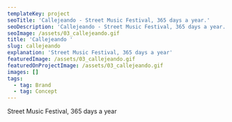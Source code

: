 ```yaml
---
templateKey: project
seoTitle: 'Callejeando - Street Music Festival, 365 days a year.'
seoDescription: 'Callejeando - Street Music Festival, 365 days a year.'
seoImage: /assets/03_callejeando.gif
title: 'Callejeando '
slug: callejeando
explanation: 'Street Music Festival, 365 days a year'
featuredImage: /assets/03_callejeando.gif
featuredOnProjectImage: /assets/03_callejeando.gif
images: []
tags:
  - tag: Brand
  - tag: Concept
---
```

Street Music Festival, 365 days a year
